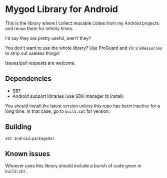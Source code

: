 # Mygod Library for Android
This is the library where I collect reusable codes from my Android projects and reuse them for infinity times.

I'd say they are pretty useful, aren't they?

You don't want to use the whole library? Use ProGuard and `shrinkResources` to strip out useless things!

Issues/pull requests are welcome.

## Dependencies
* SBT
* Android support libraries (use SDK manager to install)

You should install the latest version unless this repo has been inactive for a long time. In that case, go to
 `build.sbt` for version.

## Building
    sbt android:packageAar

## Known issues
Whoever uses this library should include a bunch of code given in `build.sbt`.
